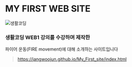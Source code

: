 # MY FIRST WEB SITE

![생활코딩](https://velog.velcdn.com/images/tjddus0302/post/ba41bbc7-8555-4018-a4cd-8f43cc16c8e0/%EC%83%9D%ED%99%9C%EC%BD%94%EB%94%A9.jpg)

### 생활코딩 WEB1 강의를 수강하며 제작한 
파이어 운동(FIRE movement)에 대해 소개하는 사이트입니다

>https://jangwoojun.github.io/My_First_site/index.html
